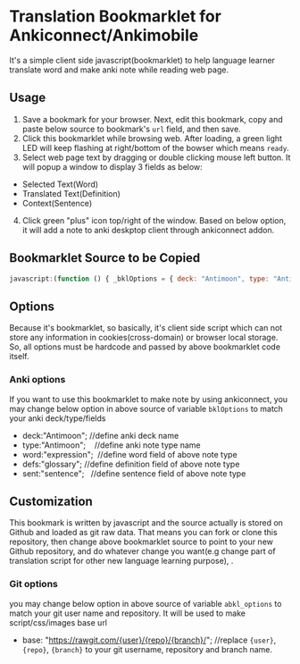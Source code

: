 # Translation Bookmarklet for Ankiconnect/Ankimobile 

It's a simple client side javascript(bookmarklet) to help language learner translate word and make anki note while reading web page.

## Usage

1. Save a bookmark for your browser. Next, edit this bookmark, copy and paste below source to bookmark's `url` field, and then save.
2. Click this bookmarklet while browsing web. After loading, a green light LED will keep flashing at right/bottom of the bowser which means `ready`.
3. Select web page text by dragging or double clicking mouse left button. It will popup a window to display 3 fields as below:
- Selected Text(Word) 
- Translated Text(Definition)
- Context(Sentence)
4. Click green "plus" icon top/right of the window. Based on below option, it will add a note to anki deskptop client through ankiconnect addon.

## Bookmarklet Source to be Copied

```javascript
javascript:(function () { _bklOptions = { deck: "Antimoon", type: "Antimoon", word: "expression", defs: "glossary", sent: "sentence", base: "https://rawgit.com/ninja33/anki-bookmarklet/master/", }; if (window.showIndicator !== undefined) { showIndicator(_bklOptions); } else { var s = document.createElement("script"); s.type = "text/javascript"; s.src = "https://cdn.rawgit.com/muicss/loadjs/3.5.2/dist/loadjs.min.js"; s.onload = function () { let libs = [ "main.css", "lib/jsonp.js", "lib/md5.js", "popup.js", "util.js", "youdao.js", "translator.js", "ankiconnect.js", "ankimobile.js", "main.js" ]; lib = libs.map((x) => _bklOptions.base + x); loadjs(libs, () => { window.ankibookmarklet = new Ankibookmarklet(); showIndicator(_bklOptions); }); }; document.body.appendChild(s); } })()
```

## Options

Because it's bookmarklet, so basically, it's client side script which can not store any information in cookies(cross-domain) or browser local storage.
So, all options must be hardcode and passed by above bookmarklet code itself.

### Anki options

If you want to use this bookmarklet to make note by using ankiconnect, you may change below option in above source of variable `bklOptions` to match your anki deck/type/fields

- deck:"Antimoon";    //define anki deck name
- type:"Antimoon";    //define anki note type name
- word:"expression";  //define word field of above note type
- defs:"glossary";    //define definition field of above note type
- sent:"sentence";    //define sentence field of above note type

## Customization

This bookmark is written by javascript and the source actually is stored on Github and loaded as git raw data. That means you can fork or clone this repository, then change above bookmarklet source to point to your new Github repository, and do whatever change you want(e.g change part of translation script for other new language learning purpose), .

### Git options

you may change below option in above source of variable `abkl_options` to match your git user name and repository. It will be used to make script/css/images  base url

- base: "https://rawgit.com/{user}/{repo}/{branch}/"; //replace `{user}`, `{repo}`, `{branch}` to your git username, repository and branch name.